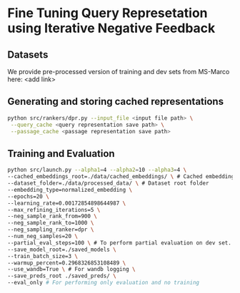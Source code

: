 # Fine Tuning Query Represetation using Iterative Negative Feedback

## Datasets
We provide pre-processed version of training and dev sets from MS-Marco here: <add link\>

## Generating and storing cached representations
```bash
python src/rankers/dpr.py --input_file <input file path> \
 --query_cache <query representation save path> \
 --passage_cache <passage representation save path>
```

## Training and Evaluation
```bash
python src/launch.py --alpha1=4 --alpha2=10 --alpha3=4 \
--cached_embeddings_root=./data/cached_embeddings/ \ # Cached embedding root folder
--dataset_folder=./data/processed_data/ \ # Dataset root folder
--embedding_type=normalized_embedding \ 
--epochs=20 \ 
--learning_rate=0.00172854898644987 \
--max_refining_iterations=5 \
--neg_sample_rank_from=900 \
--neg_sample_rank_to=1000 \
--neg_sampling_ranker=dpr \
--num_neg_samples=20 \
--partial_eval_steps=100 \ # To perform partial evaluation on dev set. Set to None for full eval
--save_model_root=./saved_models \
--train_batch_size=3 \
--warmup_percent=0.2968326853108489 \
--use_wandb=True \ # For wandb logging \
--save_preds_root ./saved_preds/ \
--eval_only # For performing only evaluation and no training
```